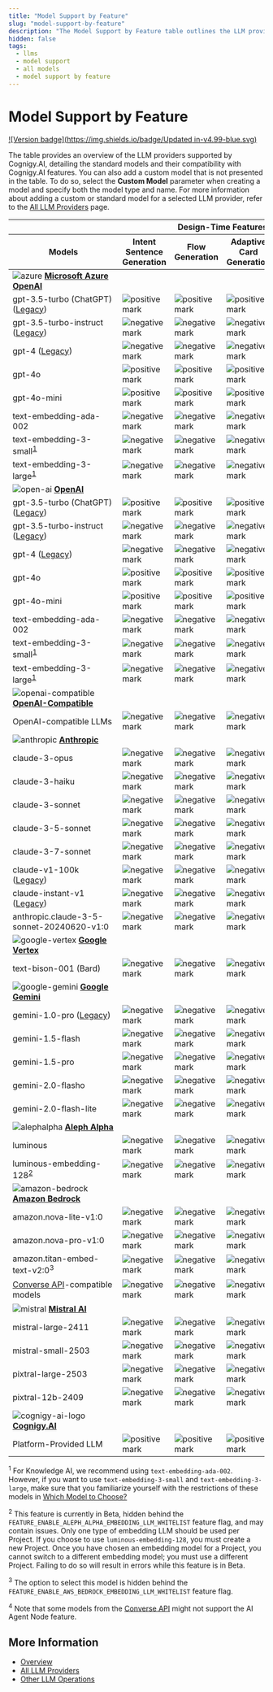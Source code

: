 ```yaml
---
title: "Model Support by Feature"
slug: "model-support-by-feature"
description: "The Model Support by Feature table outlines the LLM providers supported by Cognigy.AI and shows the standard models along with their compatibility with Cognigy.AI features."
hidden: false
tags:
  - llms
  - model support
  - all models
  - model support by feature
---
```


# Model Support by Feature

[![Version badge](https://img.shields.io/badge/Updated in-v4.99-blue.svg)](../../../release-notes/4.99.md)

The table provides an overview of the LLM providers supported by Cognigy.AI, detailing the standard models and their compatibility with Cognigy.AI features.
You can also add a custom model that is not presented in the table.
To do so, select the **Custom Model** parameter when creating a model and specify both the model type and name.
For more information about adding a custom or standard model for a selected LLM provider,
refer to the [All LLM Providers](providers/all-providers.md) page.

<table>
  <col style="width: 220px;">
  <col span="12">
  <thead>
    <tr>
      <th style="width: 200px; min-width: 200px;"></th>
      <th colspan="4">Design-Time Features</th>
      <th colspan="8">Run-Time Features</th>
    </tr>
    <tr>
      <th>Models</th>
      <th>Intent Sentence Generation</th>
      <th>Flow Generation</th>
      <th>Adaptive Card Generation</th>
      <th>Lexicon Generation</th>
      <th>AI Enhanced Outputs</th>
      <th>GPT Conversation Node</th>
      <th>LLM Prompt Node</th>
      <th>Answer Extraction</th>
      <th>Knowledge Search</th>
      <th>Sentiment Analysis</th>
      <th>NLU Embedding Model</th>
      <th>AI Agent Node</th>
    </tr>
  </thead>
  <tr>
    <td><img src="../../../../static/img/_assets/icons/azure.svg" alt="azure" /> <strong><a href="providers/microsoft-azure-openai.md">Microsoft Azure OpenAI</a></strong></td>
    <td></td><td></td><td></td><td></td><td></td><td></td><td></td><td></td><td></td><td></td><td></td><td></td>
  </tr>
  <tr>
    <td>gpt-3.5-turbo (ChatGPT) (<a href="https://platform.openai.com/docs/deprecations">Legacy</a>)</td>
    <td><img src="../../../../static/img/_assets/icons/check-circle.svg" alt="positive mark" /></td>
    <td><img src="../../../../static/img/_assets/icons/check-circle.svg" alt="positive mark" /></td>
    <td><img src="../../../../static/img/_assets/icons/check-circle.svg" alt="positive mark" /></td>
    <td><img src="../../../../static/img/_assets/icons/check-circle.svg" alt="positive mark" /></td>
    <td><img src="../../../../static/img/_assets/icons/check-circle.svg" alt="positive mark" /></td>
    <td><img src="../../../../static/img/_assets/icons/check-circle.svg" alt="positive mark" /></td>
    <td><img src="../../../../static/img/_assets/icons/check-circle.svg" alt="positive mark" /></td>
    <td><img src="../../../../static/img/_assets/icons/check-circle.svg" alt="positive mark" /></td>
    <td><img src="../../../../static/img/_assets/icons/x-mark.svg" alt="negative mark" /></td>
    <td><img src="../../../../static/img/_assets/icons/check-circle.svg" alt="positive mark" /></td>
    <td><img src="../../../../static/img/_assets/icons/x-mark.svg" alt="negative mark" /></td>
    <td><img src="../../../../static/img/_assets/icons/x-mark.svg" alt="negative mark" /></td>
  </tr>
  <tr>
    <td>gpt-3.5-turbo-instruct (<a href="https://platform.openai.com/docs/deprecations">Legacy</a>)</td>
    <td><img src="../../../../static/img/_assets/icons/x-mark.svg" alt="negative mark" /></td>
    <td><img src="../../../../static/img/_assets/icons/x-mark.svg" alt="negative mark" /></td>
    <td><img src="../../../../static/img/_assets/icons/x-mark.svg" alt="negative mark" /></td>
    <td><img src="../../../../static/img/_assets/icons/x-mark.svg" alt="negative mark" /></td>
    <td><img src="../../../../static/img/_assets/icons/x-mark.svg" alt="negative mark" /></td>
    <td><img src="../../../../static/img/_assets/icons/x-mark.svg" alt="negative mark" /></td>
    <td><img src="../../../../static/img/_assets/icons/check-circle.svg" alt="positive mark" /></td>
    <td><img src="../../../../static/img/_assets/icons/check-circle.svg" alt="positive mark" /></td>
    <td><img src="../../../../static/img/_assets/icons/x-mark.svg" alt="negative mark" /></td>
    <td><img src="../../../../static/img/_assets/icons/x-mark.svg" alt="negative mark" /></td>
    <td><img src="../../../../static/img/_assets/icons/x-mark.svg" alt="negative mark" /></td>
    <td><img src="../../../../static/img/_assets/icons/x-mark.svg" alt="negative mark" /></td>
  </tr>
  <tr>
    <td>gpt-4 (<a href="https://platform.openai.com/docs/deprecations">Legacy</a>)</td>
    <td><img src="../../../../static/img/_assets/icons/x-mark.svg" alt="negative mark" /></td>
    <td><img src="../../../../static/img/_assets/icons/x-mark.svg" alt="negative mark" /></td>
    <td><img src="../../../../static/img/_assets/icons/x-mark.svg" alt="negative mark" /></td>
    <td><img src="../../../../static/img/_assets/icons/x-mark.svg" alt="negative mark" /></td>
    <td><img src="../../../../static/img/_assets/icons/x-mark.svg" alt="negative mark" /></td>
    <td><img src="../../../../static/img/_assets/icons/x-mark.svg" alt="negative mark" /></td>
    <td><img src="../../../../static/img/_assets/icons/check-circle.svg" alt="positive mark" /></td>
    <td><img src="../../../../static/img/_assets/icons/check-circle.svg" alt="positive mark" /></td>
    <td><img src="../../../../static/img/_assets/icons/x-mark.svg" alt="negative mark" /></td>
    <td><img src="../../../../static/img/_assets/icons/x-mark.svg" alt="negative mark" /></td>
    <td><img src="../../../../static/img/_assets/icons/x-mark.svg" alt="negative mark" /></td>
    <td><img src="../../../../static/img/_assets/icons/x-mark.svg" alt="negative mark" /></td>
  </tr>
  <tr>
    <td>gpt-4o</td>
    <td><img src="../../../../static/img/_assets/icons/check-circle.svg" alt="positive mark" /></td>
    <td><img src="../../../../static/img/_assets/icons/check-circle.svg" alt="positive mark" /></td>
    <td><img src="../../../../static/img/_assets/icons/check-circle.svg" alt="positive mark" /></td>
    <td><img src="../../../../static/img/_assets/icons/check-circle.svg" alt="positive mark" /></td>
    <td><img src="../../../../static/img/_assets/icons/check-circle.svg" alt="positive mark" /></td>
    <td><img src="../../../../static/img/_assets/icons/check-circle.svg" alt="positive mark" /></td>
    <td><img src="../../../../static/img/_assets/icons/check-circle.svg" alt="positive mark" /></td>
    <td><img src="../../../../static/img/_assets/icons/check-circle.svg" alt="positive mark" /></td>
    <td><img src="../../../../static/img/_assets/icons/x-mark.svg" alt="negative mark" /></td>
    <td><img src="../../../../static/img/_assets/icons/check-circle.svg" alt="positive mark" /></td>
    <td><img src="../../../../static/img/_assets/icons/x-mark.svg" alt="negative mark" /></td>
    <td><img src="../../../../static/img/_assets/icons/check-circle.svg" alt="positive mark" /></td>
  </tr>
  <tr>
    <td>gpt-4o-mini</td>
    <td><img src="../../../../static/img/_assets/icons/check-circle.svg" alt="positive mark" /></td>
    <td><img src="../../../../static/img/_assets/icons/check-circle.svg" alt="positive mark" /></td>
    <td><img src="../../../../static/img/_assets/icons/check-circle.svg" alt="positive mark" /></td>
    <td><img src="../../../../static/img/_assets/icons/check-circle.svg" alt="positive mark" /></td>
    <td><img src="../../../../static/img/_assets/icons/check-circle.svg" alt="positive mark" /></td>
    <td><img src="../../../../static/img/_assets/icons/check-circle.svg" alt="positive mark" /></td>
    <td><img src="../../../../static/img/_assets/icons/check-circle.svg" alt="positive mark" /></td>
    <td><img src="../../../../static/img/_assets/icons/check-circle.svg" alt="positive mark" /></td>
    <td><img src="../../../../static/img/_assets/icons/x-mark.svg" alt="negative mark" /></td>
    <td><img src="../../../../static/img/_assets/icons/check-circle.svg" alt="positive mark" /></td>
    <td><img src="../../../../static/img/_assets/icons/x-mark.svg" alt="negative mark" /></td>
    <td><img src="../../../../static/img/_assets/icons/check-circle.svg" alt="positive mark" /></td>
  </tr>
  <tr>
    <td>text-embedding-ada-002</td>
    <td><img src="../../../../static/img/_assets/icons/x-mark.svg" alt="negative mark" /></td>
    <td><img src="../../../../static/img/_assets/icons/x-mark.svg" alt="negative mark" /></td>
    <td><img src="../../../../static/img/_assets/icons/x-mark.svg" alt="negative mark" /></td>
    <td><img src="../../../../static/img/_assets/icons/x-mark.svg" alt="negative mark" /></td>
    <td><img src="../../../../static/img/_assets/icons/x-mark.svg" alt="negative mark" /></td>
    <td><img src="../../../../static/img/_assets/icons/x-mark.svg" alt="negative mark" /></td>
    <td><img src="../../../../static/img/_assets/icons/x-mark.svg" alt="negative mark" /></td>
    <td><img src="../../../../static/img/_assets/icons/x-mark.svg" alt="negative mark" /></td>
    <td><img src="../../../../static/img/_assets/icons/check-circle.svg" alt="positive mark" /></td>
    <td><img src="../../../../static/img/_assets/icons/x-mark.svg" alt="negative mark" /></td>
    <td><img src="../../../../static/img/_assets/icons/x-mark.svg" alt="negative mark" /></td>
    <td><img src="../../../../static/img/_assets/icons/x-mark.svg" alt="negative mark" /></td>
  </tr>
  <tr>
    <td>text-embedding-3-small<sup><a href="#footnote1">1</a></sup></td>
    <td><img src="../../../../static/img/_assets/icons/x-mark.svg" alt="negative mark" /></td>
    <td><img src="../../../../static/img/_assets/icons/x-mark.svg" alt="negative mark" /></td>
    <td><img src="../../../../static/img/_assets/icons/x-mark.svg" alt="negative mark" /></td>
    <td><img src="../../../../static/img/_assets/icons/x-mark.svg" alt="negative mark" /></td>
    <td><img src="../../../../static/img/_assets/icons/x-mark.svg" alt="negative mark" /></td>
    <td><img src="../../../../static/img/_assets/icons/x-mark.svg" alt="negative mark" /></td>
    <td><img src="../../../../static/img/_assets/icons/x-mark.svg" alt="negative mark" /></td>
    <td><img src="../../../../static/img/_assets/icons/x-mark.svg" alt="negative mark" /></td>
    <td><img src="../../../../static/img/_assets/icons/check-circle.svg" alt="positive mark" /></td>
    <td><img src="../../../../static/img/_assets/icons/x-mark.svg" alt="negative mark" /></td>
    <td><img src="../../../../static/img/_assets/icons/x-mark.svg" alt="negative mark" /></td>
    <td><img src="../../../../static/img/_assets/icons/x-mark.svg" alt="negative mark" /></td>
  </tr>
  <tr>
    <td>text-embedding-3-large<sup><a href="#footnote1">1</a></sup></td>
    <td><img src="../../../../static/img/_assets/icons/x-mark.svg" alt="negative mark" /></td>
    <td><img src="../../../../static/img/_assets/icons/x-mark.svg" alt="negative mark" /></td>
    <td><img src="../../../../static/img/_assets/icons/x-mark.svg" alt="negative mark" /></td>
    <td><img src="../../../../static/img/_assets/icons/x-mark.svg" alt="negative mark" /></td>
    <td><img src="../../../../static/img/_assets/icons/x-mark.svg" alt="negative mark" /></td>
    <td><img src="../../../../static/img/_assets/icons/x-mark.svg" alt="negative mark" /></td>
    <td><img src="../../../../static/img/_assets/icons/x-mark.svg" alt="negative mark" /></td>
    <td><img src="../../../../static/img/_assets/icons/x-mark.svg" alt="negative mark" /></td>
    <td><img src="../../../../static/img/_assets/icons/check-circle.svg" alt="positive mark" /></td>
    <td><img src="../../../../static/img/_assets/icons/x-mark.svg" alt="negative mark" /></td>
    <td><img src="../../../../static/img/_assets/icons/check-circle.svg" alt="positive mark" /></td>
    <td><img src="../../../../static/img/_assets/icons/x-mark.svg" alt="negative mark" /></td>
  </tr>
  <tr>
    <td><img src="../../../../static/img/_assets/icons/open-ai.svg" alt="open-ai" /> <strong><a href="providers/openai.md">OpenAI</a></strong></td>
    <td></td><td></td><td></td><td></td><td></td><td></td><td></td><td></td><td></td><td></td><td></td><td></td>
  </tr>
  <tr>
    <td>gpt-3.5-turbo (ChatGPT) (<a href="https://learn.microsoft.com/en-us/azure/ai-services/openai/concepts/model-retirements#current-models">Legacy</a>)</td>
    <td><img src="../../../../static/img/_assets/icons/check-circle.svg" alt="positive mark" /></td>
    <td><img src="../../../../static/img/_assets/icons/check-circle.svg" alt="positive mark" /></td>
    <td><img src="../../../../static/img/_assets/icons/check-circle.svg" alt="positive mark" /></td>
    <td><img src="../../../../static/img/_assets/icons/check-circle.svg" alt="positive mark" /></td>
    <td><img src="../../../../static/img/_assets/icons/check-circle.svg" alt="positive mark" /></td>
    <td><img src="../../../../static/img/_assets/icons/check-circle.svg" alt="positive mark" /></td>
    <td><img src="../../../../static/img/_assets/icons/check-circle.svg" alt="positive mark" /></td>
    <td><img src="../../../../static/img/_assets/icons/check-circle.svg" alt="positive mark" /></td>
    <td><img src="../../../../static/img/_assets/icons/x-mark.svg" alt="negative mark" /></td>
    <td><img src="../../../../static/img/_assets/icons/check-circle.svg" alt="positive mark" /></td>
    <td><img src="../../../../static/img/_assets/icons/x-mark.svg" alt="negative mark" /></td>
    <td><img src="../../../../static/img/_assets/icons/x-mark.svg" alt="negative mark" /></td>
  </tr>
  <tr>
    <td>gpt-3.5-turbo-instruct (<a href="https://learn.microsoft.com/en-us/azure/ai-services/openai/concepts/model-retirements#current-models">Legacy</a>)</td>
    <td><img src="../../../../static/img/_assets/icons/x-mark.svg" alt="negative mark" /></td>
    <td><img src="../../../../static/img/_assets/icons/x-mark.svg" alt="negative mark" /></td>
    <td><img src="../../../../static/img/_assets/icons/x-mark.svg" alt="negative mark" /></td>
    <td><img src="../../../../static/img/_assets/icons/x-mark.svg" alt="negative mark" /></td>
    <td><img src="../../../../static/img/_assets/icons/x-mark.svg" alt="negative mark" /></td>
    <td><img src="../../../../static/img/_assets/icons/x-mark.svg" alt="negative mark" /></td>
    <td><img src="../../../../static/img/_assets/icons/check-circle.svg" alt="positive mark" /></td>
    <td><img src="../../../../static/img/_assets/icons/check-circle.svg" alt="positive mark" /></td>
    <td><img src="../../../../static/img/_assets/icons/x-mark.svg" alt="negative mark" /></td>
    <td><img src="../../../../static/img/_assets/icons/x-mark.svg" alt="negative mark" /></td>
    <td><img src="../../../../static/img/_assets/icons/x-mark.svg" alt="negative mark" /></td>
    <td><img src="../../../../static/img/_assets/icons/x-mark.svg" alt="negative mark" /></td>
  </tr>
  <tr>
    <td>gpt-4 (<a href="https://learn.microsoft.com/en-us/azure/ai-services/openai/concepts/model-retirements#current-models">Legacy</a>)</td>
    <td><img src="../../../../static/img/_assets/icons/x-mark.svg" alt="negative mark" /></td>
    <td><img src="../../../../static/img/_assets/icons/x-mark.svg" alt="negative mark" /></td>
    <td><img src="../../../../static/img/_assets/icons/x-mark.svg" alt="negative mark" /></td>
    <td><img src="../../../../static/img/_assets/icons/x-mark.svg" alt="negative mark" /></td>
    <td><img src="../../../../static/img/_assets/icons/x-mark.svg" alt="negative mark" /></td>
    <td><img src="../../../../static/img/_assets/icons/x-mark.svg" alt="negative mark" /></td>
    <td><img src="../../../../static/img/_assets/icons/check-circle.svg" alt="positive mark" /></td>
    <td><img src="../../../../static/img/_assets/icons/check-circle.svg" alt="positive mark" /></td>
    <td><img src="../../../../static/img/_assets/icons/x-mark.svg" alt="negative mark" /></td>
    <td><img src="../../../../static/img/_assets/icons/x-mark.svg" alt="negative mark" /></td>
    <td><img src="../../../../static/img/_assets/icons/x-mark.svg" alt="negative mark" /></td>
    <td><img src="../../../../static/img/_assets/icons/x-mark.svg" alt="negative mark" /></td>
  </tr>
  <tr>
    <td>gpt-4o</td>
    <td><img src="../../../../static/img/_assets/icons/check-circle.svg" alt="positive mark" /></td>
    <td><img src="../../../../static/img/_assets/icons/check-circle.svg" alt="positive mark" /></td>
    <td><img src="../../../../static/img/_assets/icons/check-circle.svg" alt="positive mark" /></td>
    <td><img src="../../../../static/img/_assets/icons/check-circle.svg" alt="positive mark" /></td>
    <td><img src="../../../../static/img/_assets/icons/check-circle.svg" alt="positive mark" /></td>
    <td><img src="../../../../static/img/_assets/icons/check-circle.svg" alt="positive mark" /></td>
    <td><img src="../../../../static/img/_assets/icons/check-circle.svg" alt="positive mark" /></td>
    <td><img src="../../../../static/img/_assets/icons/check-circle.svg" alt="positive mark" /></td>
    <td><img src="../../../../static/img/_assets/icons/x-mark.svg" alt="negative mark" /></td>
    <td><img src="../../../../static/img/_assets/icons/check-circle.svg" alt="positive mark" /></td>
    <td><img src="../../../../static/img/_assets/icons/x-mark.svg" alt="negative mark" /></td>
    <td><img src="../../../../static/img/_assets/icons/check-circle.svg" alt="positive mark" /></td>
  </tr>
  <tr>
    <td>gpt-4o-mini</td>
    <td><img src="../../../../static/img/_assets/icons/check-circle.svg" alt="positive mark" /></td>
    <td><img src="../../../../static/img/_assets/icons/check-circle.svg" alt="positive mark" /></td>
    <td><img src="../../../../static/img/_assets/icons/check-circle.svg" alt="positive mark" /></td>
    <td><img src="../../../../static/img/_assets/icons/check-circle.svg" alt="positive mark" /></td>
    <td><img src="../../../../static/img/_assets/icons/check-circle.svg" alt="positive mark" /></td>
    <td><img src="../../../../static/img/_assets/icons/check-circle.svg" alt="positive mark" /></td>
    <td><img src="../../../../static/img/_assets/icons/check-circle.svg" alt="positive mark" /></td>
    <td><img src="../../../../static/img/_assets/icons/check-circle.svg" alt="positive mark" /></td>
    <td><img src="../../../../static/img/_assets/icons/x-mark.svg" alt="negative mark" /></td>
    <td><img src="../../../../static/img/_assets/icons/check-circle.svg" alt="positive mark" /></td>
    <td><img src="../../../../static/img/_assets/icons/x-mark.svg" alt="negative mark" /></td>
    <td><img src="../../../../static/img/_assets/icons/check-circle.svg" alt="positive mark" /></td>
  </tr>
  <tr>
    <td>text-embedding-ada-002</td>
    <td><img src="../../../../static/img/_assets/icons/x-mark.svg" alt="negative mark" /></td>
    <td><img src="../../../../static/img/_assets/icons/x-mark.svg" alt="negative mark" /></td>
    <td><img src="../../../../static/img/_assets/icons/x-mark.svg" alt="negative mark" /></td>
    <td><img src="../../../../static/img/_assets/icons/x-mark.svg" alt="negative mark" /></td>
    <td><img src="../../../../static/img/_assets/icons/x-mark.svg" alt="negative mark" /></td>
    <td><img src="../../../../static/img/_assets/icons/x-mark.svg" alt="negative mark" /></td>
    <td><img src="../../../../static/img/_assets/icons/x-mark.svg" alt="negative mark" /></td>
    <td><img src="../../../../static/img/_assets/icons/x-mark.svg" alt="negative mark" /></td>
    <td><img src="../../../../static/img/_assets/icons/check-circle.svg" alt="positive mark" /></td>
    <td><img src="../../../../static/img/_assets/icons/x-mark.svg" alt="negative mark" /></td>
    <td><img src="../../../../static/img/_assets/icons/x-mark.svg" alt="negative mark" /></td>
    <td><img src="../../../../static/img/_assets/icons/x-mark.svg" alt="negative mark" /></td>
  </tr>
  <tr>
    <td>text-embedding-3-small<sup><a href="#footnote1">1</a></sup></td>
    <td><img src="../../../../static/img/_assets/icons/x-mark.svg" alt="negative mark" /></td>
    <td><img src="../../../../static/img/_assets/icons/x-mark.svg" alt="negative mark" /></td>
    <td><img src="../../../../static/img/_assets/icons/x-mark.svg" alt="negative mark" /></td>
    <td><img src="../../../../static/img/_assets/icons/x-mark.svg" alt="negative mark" /></td>
    <td><img src="../../../../static/img/_assets/icons/x-mark.svg" alt="negative mark" /></td>
    <td><img src="../../../../static/img/_assets/icons/x-mark.svg" alt="negative mark" /></td>
    <td><img src="../../../../static/img/_assets/icons/x-mark.svg" alt="negative mark" /></td>
    <td><img src="../../../../static/img/_assets/icons/x-mark.svg" alt="negative mark" /></td>
    <td><img src="../../../../static/img/_assets/icons/check-circle.svg" alt="positive mark" /></td>
    <td><img src="../../../../static/img/_assets/icons/x-mark.svg" alt="negative mark" /></td>
    <td><img src="../../../../static/img/_assets/icons/x-mark.svg" alt="negative mark" /></td>
    <td><img src="../../../../static/img/_assets/icons/x-mark.svg" alt="negative mark" /></td>
  </tr>
  <tr>
    <td>text-embedding-3-large<sup><a href="#footnote1">1</a></sup></td>
    <td><img src="../../../../static/img/_assets/icons/x-mark.svg" alt="negative mark" /></td>
    <td><img src="../../../../static/img/_assets/icons/x-mark.svg" alt="negative mark" /></td>
    <td><img src="../../../../static/img/_assets/icons/x-mark.svg" alt="negative mark" /></td>
    <td><img src="../../../../static/img/_assets/icons/x-mark.svg" alt="negative mark" /></td>
    <td><img src="../../../../static/img/_assets/icons/x-mark.svg" alt="negative mark" /></td>
    <td><img src="../../../../static/img/_assets/icons/x-mark.svg" alt="negative mark" /></td>
    <td><img src="../../../../static/img/_assets/icons/x-mark.svg" alt="negative mark" /></td>
    <td><img src="../../../../static/img/_assets/icons/x-mark.svg" alt="negative mark" /></td>
    <td><img src="../../../../static/img/_assets/icons/check-circle.svg" alt="positive mark" /></td>
    <td><img src="../../../../static/img/_assets/icons/x-mark.svg" alt="negative mark" /></td>
    <td><img src="../../../../static/img/_assets/icons/check-circle.svg" alt="positive mark" /></td>
    <td><img src="../../../../static/img/_assets/icons/x-mark.svg" alt="negative mark" /></td>
  </tr>
  <tr>
    <td><img src="../../../../static/img/_assets/icons/openai-compatible.svg" alt="openai-compatible" /><strong style="white-space: nowrap;"><a href="providers/openai-compatible.md">OpenAI-Compatible</a></strong></td>
    <td></td><td></td><td></td><td></td><td></td><td></td><td></td><td></td><td></td><td></td><td></td><td></td>
  </tr>
  <tr>
    <td>OpenAI-compatible LLMs</td>
    <td><img src="../../../../static/img/_assets/icons/x-mark.svg" alt="negative mark" /></td>
    <td><img src="../../../../static/img/_assets/icons/x-mark.svg" alt="negative mark" /></td>
    <td><img src="../../../../static/img/_assets/icons/x-mark.svg" alt="negative mark" /></td>
    <td><img src="../../../../static/img/_assets/icons/x-mark.svg" alt="negative mark" /></td>
    <td><img src="../../../../static/img/_assets/icons/x-mark.svg" alt="negative mark" /></td>
    <td><img src="../../../../static/img/_assets/icons/x-mark.svg" alt="negative mark" /></td>
    <td><img src="../../../../static/img/_assets/icons/check-circle.svg" alt="positive mark" /></td>
    <td><img src="../../../../static/img/_assets/icons/check-circle.svg" alt="positive mark" /></td>
    <td><img src="../../../../static/img/_assets/icons/x-mark.svg" alt="negative mark" /></td>
    <td><img src="../../../../static/img/_assets/icons/x-mark.svg" alt="negative mark" /></td>
    <td><img src="../../../../static/img/_assets/icons/x-mark.svg" alt="negative mark" /></td>
    <td><img src="../../../../static/img/_assets/icons/check-circle.svg" alt="positive mark" /></td>
  </tr>
  <tr>
    <td><img src="../../../../static/img/_assets/icons/anthropic.svg" alt="anthropic" /> <strong><a href="providers/anthropic.md">Anthropic</a></strong></td>
    <td></td><td></td><td></td><td></td><td></td><td></td><td></td><td></td><td></td><td></td><td></td><td></td>
  </tr>
  <tr>
    <td>claude-3-opus</td>
    <td><img src="../../../../static/img/_assets/icons/x-mark.svg" alt="negative mark" /></td>
    <td><img src="../../../../static/img/_assets/icons/x-mark.svg" alt="negative mark" /></td>
    <td><img src="../../../../static/img/_assets/icons/x-mark.svg" alt="negative mark" /></td>
    <td><img src="../../../../static/img/_assets/icons/x-mark.svg" alt="negative mark" /></td>
    <td><img src="../../../../static/img/_assets/icons/x-mark.svg" alt="negative mark" /></td>
    <td><img src="../../../../static/img/_assets/icons/x-mark.svg" alt="negative mark" /></td>
    <td><img src="../../../../static/img/_assets/icons/check-circle.svg" alt="positive mark" /></td>
    <td><img src="../../../../static/img/_assets/icons/check-circle.svg" alt="positive mark" /></td>
    <td><img src="../../../../static/img/_assets/icons/x-mark.svg" alt="negative mark" /></td>
    <td><img src="../../../../static/img/_assets/icons/x-mark.svg" alt="negative mark" /></td>
    <td><img src="../../../../static/img/_assets/icons/x-mark.svg" alt="negative mark" /></td>
    <td><img src="../../../../static/img/_assets/icons/check-circle.svg" alt="positive mark" /></td>
  </tr>
  <tr>
    <td>claude-3-haiku</td>
    <td><img src="../../../../static/img/_assets/icons/x-mark.svg" alt="negative mark" /></td>
    <td><img src="../../../../static/img/_assets/icons/x-mark.svg" alt="negative mark" /></td>
    <td><img src="../../../../static/img/_assets/icons/x-mark.svg" alt="negative mark" /></td>
    <td><img src="../../../../static/img/_assets/icons/x-mark.svg" alt="negative mark" /></td>
    <td><img src="../../../../static/img/_assets/icons/x-mark.svg" alt="negative mark" /></td>
    <td><img src="../../../../static/img/_assets/icons/x-mark.svg" alt="negative mark" /></td>
    <td><img src="../../../../static/img/_assets/icons/check-circle.svg" alt="positive mark" /></td>
    <td><img src="../../../../static/img/_assets/icons/check-circle.svg" alt="positive mark" /></td>
    <td><img src="../../../../static/img/_assets/icons/x-mark.svg" alt="negative mark" /></td>
    <td><img src="../../../../static/img/_assets/icons/x-mark.svg" alt="negative mark" /></td>
    <td><img src="../../../../static/img/_assets/icons/x-mark.svg" alt="negative mark" /></td>
    <td><img src="../../../../static/img/_assets/icons/check-circle.svg" alt="positive mark" /></td>
  </tr>
  <tr>
    <td>claude-3-sonnet</td>
    <td><img src="../../../../static/img/_assets/icons/x-mark.svg" alt="negative mark" /></td>
    <td><img src="../../../../static/img/_assets/icons/x-mark.svg" alt="negative mark" /></td>
    <td><img src="../../../../static/img/_assets/icons/x-mark.svg" alt="negative mark" /></td>
    <td><img src="../../../../static/img/_assets/icons/x-mark.svg" alt="negative mark" /></td>
    <td><img src="../../../../static/img/_assets/icons/x-mark.svg" alt="negative mark" /></td>
    <td><img src="../../../../static/img/_assets/icons/x-mark.svg" alt="negative mark" /></td>
    <td><img src="../../../../static/img/_assets/icons/check-circle.svg" alt="positive mark" /></td>
    <td><img src="../../../../static/img/_assets/icons/check-circle.svg" alt="positive mark" /></td>
    <td><img src="../../../../static/img/_assets/icons/x-mark.svg" alt="negative mark" /></td>
    <td><img src="../../../../static/img/_assets/icons/x-mark.svg" alt="negative mark" /></td>
    <td><img src="../../../../static/img/_assets/icons/x-mark.svg" alt="negative mark" /></td>
    <td><img src="../../../../static/img/_assets/icons/check-circle.svg" alt="positive mark" /></td>
  </tr>
  <tr>
    <td>claude-3-5-sonnet</td>
    <td><img src="../../../../static/img/_assets/icons/x-mark.svg" alt="negative mark" /></td>
    <td><img src="../../../../static/img/_assets/icons/x-mark.svg" alt="negative mark" /></td>
    <td><img src="../../../../static/img/_assets/icons/x-mark.svg" alt="negative mark" /></td>
    <td><img src="../../../../static/img/_assets/icons/x-mark.svg" alt="negative mark" /></td>
    <td><img src="../../../../static/img/_assets/icons/x-mark.svg" alt="negative mark" /></td>
    <td><img src="../../../../static/img/_assets/icons/x-mark.svg" alt="negative mark" /></td>
    <td><img src="../../../../static/img/_assets/icons/check-circle.svg" alt="positive mark" /></td>
    <td><img src="../../../../static/img/_assets/icons/check-circle.svg" alt="positive mark" /></td>
    <td><img src="../../../../static/img/_assets/icons/x-mark.svg" alt="negative mark" /></td>
    <td><img src="../../../../static/img/_assets/icons/x-mark.svg" alt="negative mark" /></td>
    <td><img src="../../../../static/img/_assets/icons/x-mark.svg" alt="negative mark" /></td>
    <td><img src="../../../../static/img/_assets/icons/check-circle.svg" alt="positive mark" /></td>
  </tr>
  <tr>
    <td>claude-3-7-sonnet</td>
    <td><img src="../../../../static/img/_assets/icons/x-mark.svg" alt="negative mark" /></td>
    <td><img src="../../../../static/img/_assets/icons/x-mark.svg" alt="negative mark" /></td>
    <td><img src="../../../../static/img/_assets/icons/x-mark.svg" alt="negative mark" /></td>
    <td><img src="../../../../static/img/_assets/icons/x-mark.svg" alt="negative mark" /></td>
    <td><img src="../../../../static/img/_assets/icons/x-mark.svg" alt="negative mark" /></td>
    <td><img src="../../../../static/img/_assets/icons/x-mark.svg" alt="negative mark" /></td>
    <td><img src="../../../../static/img/_assets/icons/check-circle.svg" alt="positive mark" /></td>
    <td><img src="../../../../static/img/_assets/icons/check-circle.svg" alt="positive mark" /></td>
    <td><img src="../../../../static/img/_assets/icons/x-mark.svg" alt="negative mark" /></td>
    <td><img src="../../../../static/img/_assets/icons/x-mark.svg" alt="negative mark" /></td>
    <td><img src="../../../../static/img/_assets/icons/x-mark.svg" alt="negative mark" /></td>
    <td><img src="../../../../static/img/_assets/icons/check-circle.svg" alt="positive mark" /></td>
  </tr>
  <tr>
    <td>claude-v1-100k (<a href="https://docs.anthropic.com/claude/docs/legacy-model-guide#anthropics-legacy-models">Legacy</a>)</td>
    <td><img src="../../../../static/img/_assets/icons/x-mark.svg" alt="negative mark" /></td>
    <td><img src="../../../../static/img/_assets/icons/x-mark.svg" alt="negative mark" /></td>
    <td><img src="../../../../static/img/_assets/icons/x-mark.svg" alt="negative mark" /></td>
    <td><img src="../../../../static/img/_assets/icons/x-mark.svg" alt="negative mark" /></td>
    <td><img src="../../../../static/img/_assets/icons/x-mark.svg" alt="negative mark" /></td>
    <td><img src="../../../../static/img/_assets/icons/x-mark.svg" alt="negative mark" /></td>
    <td><img src="../../../../static/img/_assets/icons/check-circle.svg" alt="positive mark" /></td>
    <td><img src="../../../../static/img/_assets/icons/check-circle.svg" alt="positive mark" /></td>
    <td><img src="../../../../static/img/_assets/icons/x-mark.svg" alt="negative mark" /></td>
    <td><img src="../../../../static/img/_assets/icons/x-mark.svg" alt="negative mark" /></td>
    <td><img src="../../../../static/img/_assets/icons/x-mark.svg" alt="negative mark" /></td>
    <td><img src="../../../../static/img/_assets/icons/x-mark.svg" alt="negative mark" /></td>
  </tr>
  <tr>
    <td>claude-instant-v1 (<a href="https://docs.anthropic.com/claude/docs/legacy-model-guide#anthropics-legacy-models">Legacy</a>)</td>
    <td><img src="../../../../static/img/_assets/icons/x-mark.svg" alt="negative mark" /></td>
    <td><img src="../../../../static/img/_assets/icons/x-mark.svg" alt="negative mark" /></td>
    <td><img src="../../../../static/img/_assets/icons/x-mark.svg" alt="negative mark" /></td>
    <td><img src="../../../../static/img/_assets/icons/x-mark.svg" alt="negative mark" /></td>
    <td><img src="../../../../static/img/_assets/icons/x-mark.svg" alt="negative mark" /></td>
    <td><img src="../../../../static/img/_assets/icons/x-mark.svg" alt="negative mark" /></td>
    <td><img src="../../../../static/img/_assets/icons/check-circle.svg" alt="positive mark" /></td>
    <td><img src="../../../../static/img/_assets/icons/check-circle.svg" alt="positive mark" /></td>
    <td><img src="../../../../static/img/_assets/icons/x-mark.svg" alt="negative mark" /></td>
    <td><img src="../../../../static/img/_assets/icons/x-mark.svg" alt="negative mark" /></td>
    <td><img src="../../../../static/img/_assets/icons/x-mark.svg" alt="negative mark" /></td>
    <td><img src="../../../../static/img/_assets/icons/x-mark.svg" alt="negative mark" /></td>
  </tr>
  <tr>
    <td>anthropic.claude-3-5-sonnet-20240620-v1:0</td>
    <td><img src="../../../../static/img/_assets/icons/x-mark.svg" alt="negative mark" /></td>
    <td><img src="../../../../static/img/_assets/icons/x-mark.svg" alt="negative mark" /></td>
    <td><img src="../../../../static/img/_assets/icons/x-mark.svg" alt="negative mark" /></td>
    <td><img src="../../../../static/img/_assets/icons/x-mark.svg" alt="negative mark" /></td>
    <td><img src="../../../../static/img/_assets/icons/x-mark.svg" alt="negative mark" /></td>
    <td><img src="../../../../static/img/_assets/icons/x-mark.svg" alt="negative mark" /></td>
    <td><img src="../../../../static/img/_assets/icons/check-circle.svg" alt="positive mark" /></td>
    <td><img src="../../../../static/img/_assets/icons/check-circle.svg" alt="positive mark" /></td>
    <td><img src="../../../../static/img/_assets/icons/x-mark.svg" alt="negative mark" /></td>
    <td><img src="../../../../static/img/_assets/icons/x-mark.svg" alt="negative mark" /></td>
    <td><img src="../../../../static/img/_assets/icons/x-mark.svg" alt="negative mark" /></td>
    <td><img src="../../../../static/img/_assets/icons/check-circle.svg" alt="positive mark" /></td>
  </tr>
  <tr>
    <td><img src="../../../../static/img/_assets/icons/google-vertex.svg" alt="google-vertex" /> <strong><a href="providers/google-vertex-ai.md">Google Vertex</a></strong></td>
    <td></td><td></td><td></td><td></td><td></td><td></td><td></td><td></td><td></td><td></td><td></td><td></td>
  </tr>
  <tr>
    <td>text-bison-001 (Bard)</td>
    <td><img src="../../../../static/img/_assets/icons/x-mark.svg" alt="negative mark" /></td>
    <td><img src="../../../../static/img/_assets/icons/x-mark.svg" alt="negative mark" /></td>
    <td><img src="../../../../static/img/_assets/icons/x-mark.svg" alt="negative mark" /></td>
    <td><img src="../../../../static/img/_assets/icons/x-mark.svg" alt="negative mark" /></td>
    <td><img src="../../../../static/img/_assets/icons/x-mark.svg" alt="negative mark" /></td>
    <td><img src="../../../../static/img/_assets/icons/x-mark.svg" alt="negative mark" /></td>
    <td><img src="../../../../static/img/_assets/icons/check-circle.svg" alt="positive mark" /></td>
    <td><img src="../../../../static/img/_assets/icons/check-circle.svg" alt="positive mark" /></td>
    <td><img src="../../../../static/img/_assets/icons/x-mark.svg" alt="negative mark" /></td>
    <td><img src="../../../../static/img/_assets/icons/x-mark.svg" alt="negative mark" /></td>
    <td><img src="../../../../static/img/_assets/icons/x-mark.svg" alt="negative mark" /></td>
    <td><img src="../../../../static/img/_assets/icons/x-mark.svg" alt="negative mark" /></td>
  </tr>
  <tr>
    <td><img src="../../../../static/img/_assets/icons/google-gemini.svg" alt="google-gemini" /> <strong><a href="providers/google-gemini.md">Google Gemini</a></strong></td>
    <td></td><td></td><td></td><td></td><td></td><td></td><td></td><td></td><td></td><td></td><td></td><td></td>
  </tr>
  <tr>
    <td>gemini-1.0-pro (<a href="https://cloud.google.com/vertex-ai/generative-ai/docs/deprecations/gemini-1.0-pro">Legacy</a>)</td>
    <td><img src="../../../../static/img/_assets/icons/x-mark.svg" alt="negative mark" /></td>
    <td><img src="../../../../static/img/_assets/icons/x-mark.svg" alt="negative mark" /></td>
    <td><img src="../../../../static/img/_assets/icons/x-mark.svg" alt="negative mark" /></td>
    <td><img src="../../../../static/img/_assets/icons/x-mark.svg" alt="negative mark" /></td>
    <td><img src="../../../../static/img/_assets/icons/x-mark.svg" alt="negative mark" /></td>
    <td><img src="../../../../static/img/_assets/icons/x-mark.svg" alt="negative mark" /></td>
    <td><img src="../../../../static/img/_assets/icons/check-circle.svg" alt="positive mark" /></td>
    <td><img src="../../../../static/img/_assets/icons/check-circle.svg" alt="positive mark" /></td>
    <td><img src="../../../../static/img/_assets/icons/x-mark.svg" alt="negative mark" /></td>
    <td><img src="../../../../static/img/_assets/icons/x-mark.svg" alt="negative mark" /></td>
    <td><img src="../../../../static/img/_assets/icons/x-mark.svg" alt="negative mark" /></td>
    <td><img src="../../../../static/img/_assets/icons/x-mark.svg" alt="negative mark" /></td>
  </tr>
  <tr>
    <td>gemini-1.5-flash</td>
    <td><img src="../../../../static/img/_assets/icons/x-mark.svg" alt="negative mark" /></td>
    <td><img src="../../../../static/img/_assets/icons/x-mark.svg" alt="negative mark" /></td>
    <td><img src="../../../../static/img/_assets/icons/x-mark.svg" alt="negative mark" /></td>
    <td><img src="../../../../static/img/_assets/icons/x-mark.svg" alt="negative mark" /></td>
    <td><img src="../../../../static/img/_assets/icons/x-mark.svg" alt="negative mark" /></td>
    <td><img src="../../../../static/img/_assets/icons/x-mark.svg" alt="negative mark" /></td>
    <td><img src="../../../../static/img/_assets/icons/check-circle.svg" alt="positive mark" /></td>
    <td><img src="../../../../static/img/_assets/icons/check-circle.svg" alt="positive mark" /></td>
    <td><img src="../../../../static/img/_assets/icons/x-mark.svg" alt="negative mark" /></td>
    <td><img src="../../../../static/img/_assets/icons/x-mark.svg" alt="negative mark" /></td>
    <td><img src="../../../../static/img/_assets/icons/x-mark.svg" alt="negative mark" /></td>
    <td><img src="../../../../static/img/_assets/icons/check-circle.svg" alt="positive mark" /></td>
  </tr>
  <tr>
    <td>gemini-1.5-pro</td>
    <td><img src="../../../../static/img/_assets/icons/x-mark.svg" alt="negative mark" /></td>
    <td><img src="../../../../static/img/_assets/icons/x-mark.svg" alt="negative mark" /></td>
    <td><img src="../../../../static/img/_assets/icons/x-mark.svg" alt="negative mark" /></td>
    <td><img src="../../../../static/img/_assets/icons/x-mark.svg" alt="negative mark" /></td>
    <td><img src="../../../../static/img/_assets/icons/x-mark.svg" alt="negative mark" /></td>
    <td><img src="../../../../static/img/_assets/icons/x-mark.svg" alt="negative mark" /></td>
    <td><img src="../../../../static/img/_assets/icons/check-circle.svg" alt="positive mark" /></td>
    <td><img src="../../../../static/img/_assets/icons/check-circle.svg" alt="positive mark" /></td>
    <td><img src="../../../../static/img/_assets/icons/x-mark.svg" alt="negative mark" /></td>
    <td><img src="../../../../static/img/_assets/icons/x-mark.svg" alt="negative mark" /></td>
    <td><img src="../../../../static/img/_assets/icons/x-mark.svg" alt="negative mark" /></td>
    <td><img src="../../../../static/img/_assets/icons/check-circle.svg" alt="positive mark" /></td>
  </tr>
  <tr>
    <td>gemini-2.0-flasho</td>
    <td><img src="../../../../static/img/_assets/icons/x-mark.svg" alt="negative mark" /></td>
    <td><img src="../../../../static/img/_assets/icons/x-mark.svg" alt="negative mark" /></td>
    <td><img src="../../../../static/img/_assets/icons/x-mark.svg" alt="negative mark" /></td>
    <td><img src="../../../../static/img/_assets/icons/x-mark.svg" alt="negative mark" /></td>
    <td><img src="../../../../static/img/_assets/icons/x-mark.svg" alt="negative mark" /></td>
    <td><img src="../../../../static/img/_assets/icons/x-mark.svg" alt="negative mark" /></td>
    <td><img src="../../../../static/img/_assets/icons/check-circle.svg" alt="positive mark" /></td>
    <td><img src="../../../../static/img/_assets/icons/check-circle.svg" alt="positive mark" /></td>
    <td><img src="../../../../static/img/_assets/icons/x-mark.svg" alt="negative mark" /></td>
    <td><img src="../../../../static/img/_assets/icons/x-mark.svg" alt="negative mark" /></td>
    <td><img src="../../../../static/img/_assets/icons/x-mark.svg" alt="negative mark" /></td>
    <td><img src="../../../../static/img/_assets/icons/check-circle.svg" alt="positive mark" /></td>
  </tr>
  <tr>
    <td>gemini-2.0-flash-lite</td>
    <td><img src="../../../../static/img/_assets/icons/x-mark.svg" alt="negative mark" /></td>
    <td><img src="../../../../static/img/_assets/icons/x-mark.svg" alt="negative mark" /></td>
    <td><img src="../../../../static/img/_assets/icons/x-mark.svg" alt="negative mark" /></td>
    <td><img src="../../../../static/img/_assets/icons/x-mark.svg" alt="negative mark" /></td>
    <td><img src="../../../../static/img/_assets/icons/x-mark.svg" alt="negative mark" /></td>
    <td><img src="../../../../static/img/_assets/icons/x-mark.svg" alt="negative mark" /></td>
    <td><img src="../../../../static/img/_assets/icons/check-circle.svg" alt="positive mark" /></td>
    <td><img src="../../../../static/img/_assets/icons/check-circle.svg" alt="positive mark" /></td>
    <td><img src="../../../../static/img/_assets/icons/x-mark.svg" alt="negative mark" /></td>
    <td><img src="../../../../static/img/_assets/icons/x-mark.svg" alt="negative mark" /></td>
    <td><img src="../../../../static/img/_assets/icons/x-mark.svg" alt="negative mark" /></td>
    <td><img src="../../../../static/img/_assets/icons/check-circle.svg" alt="positive mark" /></td>
  </tr>
  <tr>
    <td><img src="../../../../static/img/_assets/icons/alephalpha.svg" alt="alephalpha" /> <strong><a href="providers/aleph-alpha.md">Aleph Alpha</a></strong></td>
    <td></td><td></td><td></td><td></td><td></td><td></td><td></td><td></td><td></td><td></td><td></td><td></td>
  </tr>
  <tr>
    <td>luminous</td>
    <td><img src="../../../../static/img/_assets/icons/x-mark.svg" alt="negative mark" /></td>
    <td><img src="../../../../static/img/_assets/icons/x-mark.svg" alt="negative mark" /></td>
    <td><img src="../../../../static/img/_assets/icons/x-mark.svg" alt="negative mark" /></td>
    <td><img src="../../../../static/img/_assets/icons/x-mark.svg" alt="negative mark" /></td>
    <td><img src="../../../../static/img/_assets/icons/x-mark.svg" alt="negative mark" /></td>
    <td><img src="../../../../static/img/_assets/icons/x-mark.svg" alt="negative mark" /></td>
    <td><img src="../../../../static/img/_assets/icons/check-circle.svg" alt="positive mark" /></td>
    <td><img src="../../../../static/img/_assets/icons/check-circle.svg" alt="positive mark" /></td>
    <td><img src="../../../../static/img/_assets/icons/x-mark.svg" alt="negative mark" /></td>
    <td><img src="../../../../static/img/_assets/icons/x-mark.svg" alt="negative mark" /></td>
    <td><img src="../../../../static/img/_assets/icons/x-mark.svg" alt="negative mark" /></td>
    <td><img src="../../../../static/img/_assets/icons/x-mark.svg" alt="negative mark" /></td>
  </tr>
  <tr>
    <td>luminous-embedding-128<sup><a href="#footnote2">2</a></sup></td>
    <td><img src="../../../../static/img/_assets/icons/x-mark.svg" alt="negative mark" /></td>
    <td><img src="../../../../static/img/_assets/icons/x-mark.svg" alt="negative mark" /></td>
    <td><img src="../../../../static/img/_assets/icons/x-mark.svg" alt="negative mark" /></td>
    <td><img src="../../../../static/img/_assets/icons/x-mark.svg" alt="negative mark" /></td>
    <td><img src="../../../../static/img/_assets/icons/x-mark.svg" alt="negative mark" /></td>
    <td><img src="../../../../static/img/_assets/icons/x-mark.svg" alt="negative mark" /></td>
    <td><img src="../../../../static/img/_assets/icons/x-mark.svg" alt="negative mark" /></td>
    <td><img src="../../../../static/img/_assets/icons/x-mark.svg" alt="negative mark" /></td>
    <td><img src="../../../../static/img/_assets/icons/check-circle.svg" alt="positive mark" /></td>
    <td><img src="../../../../static/img/_assets/icons/x-mark.svg" alt="negative mark" /></td>
    <td><img src="../../../../static/img/_assets/icons/x-mark.svg" alt="negative mark" /></td>
    <td><img src="../../../../static/img/_assets/icons/x-mark.svg" alt="negative mark" /></td>
  </tr>
  <tr>
    <td><img src="../../../../static/img/_assets/icons/amazon-bedrock.svg" alt="amazon-bedrock" /> <strong><a href="providers/amazon-bedrock.md">Amazon Bedrock</a></strong></td>
    <td></td><td></td><td></td><td></td><td></td><td></td><td></td><td></td><td></td><td></td><td></td><td></td>
  </tr>
  <tr>
    <td>amazon.nova-lite-v1:0</td>
    <td><img src="../../../../static/img/_assets/icons/x-mark.svg" alt="negative mark" /></td>
    <td><img src="../../../../static/img/_assets/icons/x-mark.svg" alt="negative mark" /></td>
    <td><img src="../../../../static/img/_assets/icons/x-mark.svg" alt="negative mark" /></td>
    <td><img src="../../../../static/img/_assets/icons/x-mark.svg" alt="negative mark" /></td>
    <td><img src="../../../../static/img/_assets/icons/x-mark.svg" alt="negative mark" /></td>
    <td><img src="../../../../static/img/_assets/icons/x-mark.svg" alt="negative mark" /></td>
    <td><img src="../../../../static/img/_assets/icons/check-circle.svg" alt="positive mark" /></td>
    <td><img src="../../../../static/img/_assets/icons/check-circle.svg" alt="positive mark" /></td>
    <td><img src="../../../../static/img/_assets/icons/x-mark.svg" alt="negative mark" /></td>
    <td><img src="../../../../static/img/_assets/icons/x-mark.svg" alt="negative mark" /></td>
    <td><img src="../../../../static/img/_assets/icons/x-mark.svg" alt="negative mark" /></td>
    <td><img src="../../../../static/img/_assets/icons/check-circle.svg" alt="positive mark" /></td>
  </tr>
  <tr>
    <td>amazon.nova-pro-v1:0</td>
    <td><img src="../../../../static/img/_assets/icons/x-mark.svg" alt="negative mark" /></td>
    <td><img src="../../../../static/img/_assets/icons/x-mark.svg" alt="negative mark" /></td>
    <td><img src="../../../../static/img/_assets/icons/x-mark.svg" alt="negative mark" /></td>
    <td><img src="../../../../static/img/_assets/icons/x-mark.svg" alt="negative mark" /></td>
    <td><img src="../../../../static/img/_assets/icons/x-mark.svg" alt="negative mark" /></td>
    <td><img src="../../../../static/img/_assets/icons/x-mark.svg" alt="negative mark" /></td>
    <td><img src="../../../../static/img/_assets/icons/check-circle.svg" alt="positive mark" /></td>
    <td><img src="../../../../static/img/_assets/icons/check-circle.svg" alt="positive mark" /></td>
    <td><img src="../../../../static/img/_assets/icons/x-mark.svg" alt="negative mark" /></td>
    <td><img src="../../../../static/img/_assets/icons/x-mark.svg" alt="negative mark" /></td>
    <td><img src="../../../../static/img/_assets/icons/x-mark.svg" alt="negative mark" /></td>
    <td><img src="../../../../static/img/_assets/icons/check-circle.svg" alt="positive mark" /></td>
  </tr>
  <tr>
    <td>amazon.titan-embed-text-v2:0<sup>3</sup></td>
    <td><img src="../../../../static/img/_assets/icons/x-mark.svg" alt="negative mark" /></td>
    <td><img src="../../../../static/img/_assets/icons/x-mark.svg" alt="negative mark" /></td>
    <td><img src="../../../../static/img/_assets/icons/x-mark.svg" alt="negative mark" /></td>
    <td><img src="../../../../static/img/_assets/icons/x-mark.svg" alt="negative mark" /></td>
    <td><img src="../../../../static/img/_assets/icons/x-mark.svg" alt="negative mark" /></td>
    <td><img src="../../../../static/img/_assets/icons/x-mark.svg" alt="negative mark" /></td>
    <td><img src="../../../../static/img/_assets/icons/x-mark.svg" alt="negative mark" /></td>
    <td><img src="../../../../static/img/_assets/icons/x-mark.svg" alt="negative mark" /></td>
    <td><img src="../../../../static/img/_assets/icons/check-circle.svg" alt="positive mark" /></td>
    <td><img src="../../../../static/img/_assets/icons/x-mark.svg" alt="negative mark" /></td>
    <td><img src="../../../../static/img/_assets/icons/x-mark.svg" alt="negative mark" /></td>
    <td><img src="../../../../static/img/_assets/icons/check-circle.svg" alt="positive mark" /></td>
  </tr>
  <tr>
    <td><a href="https://docs.aws.amazon.com/bedrock/latest/userguide/models-features.html">Converse API</a>-compatible models</td>
    <td><img src="../../../../static/img/_assets/icons/x-mark.svg" alt="negative mark" /></td>
    <td><img src="../../../../static/img/_assets/icons/x-mark.svg" alt="negative mark" /></td>
    <td><img src="../../../../static/img/_assets/icons/x-mark.svg" alt="negative mark" /></td>
    <td><img src="../../../../static/img/_assets/icons/x-mark.svg" alt="negative mark" /></td>
    <td><img src="../../../../static/img/_assets/icons/x-mark.svg" alt="negative mark" /></td>
    <td><img src="../../../../static/img/_assets/icons/x-mark.svg" alt="negative mark" /></td>
    <td><img src="../../../../static/img/_assets/icons/check-circle.svg" alt="positive mark" /></td>
    <td><img src="../../../../static/img/_assets/icons/check-circle.svg" alt="positive mark" /></td>
    <td><img src="../../../../static/img/_assets/icons/x-mark.svg" alt="negative mark" /></td>
    <td><img src="../../../../static/img/_assets/icons/x-mark.svg" alt="negative mark" /></td>
    <td><img src="../../../../static/img/_assets/icons/x-mark.svg" alt="negative mark" /></td>
    <td>Partially supported<sup><a href="#footnote4">4</a></sup></td>
  </tr>
    <tr>
    <td><img src="../../../../static/img/_assets/icons/mistral.svg" alt="mistral" /> <strong><a href="providers/mistral.md">Mistral AI</a></strong></td>
    <td></td><td></td><td></td><td></td><td></td><td></td><td></td><td></td><td></td><td></td><td></td><td></td>
  </tr>
    <tr>
    <td>mistral-large-2411</td>
    <td><img src="../../../../static/img/_assets/icons/x-mark.svg" alt="negative mark" /></td>
    <td><img src="../../../../static/img/_assets/icons/x-mark.svg" alt="negative mark" /></td>
    <td><img src="../../../../static/img/_assets/icons/x-mark.svg" alt="negative mark" /></td>
    <td><img src="../../../../static/img/_assets/icons/x-mark.svg" alt="negative mark" /></td>
    <td><img src="../../../../static/img/_assets/icons/x-mark.svg" alt="negative mark" /></td>
    <td><img src="../../../../static/img/_assets/icons/x-mark.svg" alt="negative mark" /></td>
    <td><img src="../../../../static/img/_assets/icons/check-circle.svg" alt="positive mark" /></td>
    <td><img src="../../../../static/img/_assets/icons/check-circle.svg" alt="positive mark" /></td>
    <td><img src="../../../../static/img/_assets/icons/x-mark.svg" alt="negative mark" /></td>
    <td><img src="../../../../static/img/_assets/icons/x-mark.svg" alt="negative mark" /></td>
    <td><img src="../../../../static/img/_assets/icons/x-mark.svg" alt="negative mark" /></td>
    <td><img src="../../../../static/img/_assets/icons/check-circle.svg" alt="positive mark" /></td>
  </tr>
  <tr>
    <td>mistral-small-2503</td>
    <td><img src="../../../../static/img/_assets/icons/x-mark.svg" alt="negative mark" /></td>
    <td><img src="../../../../static/img/_assets/icons/x-mark.svg" alt="negative mark" /></td>
    <td><img src="../../../../static/img/_assets/icons/x-mark.svg" alt="negative mark" /></td>
    <td><img src="../../../../static/img/_assets/icons/x-mark.svg" alt="negative mark" /></td>
    <td><img src="../../../../static/img/_assets/icons/x-mark.svg" alt="negative mark" /></td>
    <td><img src="../../../../static/img/_assets/icons/x-mark.svg" alt="negative mark" /></td>
    <td><img src="../../../../static/img/_assets/icons/check-circle.svg" alt="positive mark" /></td>
    <td><img src="../../../../static/img/_assets/icons/check-circle.svg" alt="positive mark" /></td>
    <td><img src="../../../../static/img/_assets/icons/x-mark.svg" alt="negative mark" /></td>
    <td><img src="../../../../static/img/_assets/icons/x-mark.svg" alt="negative mark" /></td>
    <td><img src="../../../../static/img/_assets/icons/x-mark.svg" alt="negative mark" /></td>
    <td><img src="../../../../static/img/_assets/icons/check-circle.svg" alt="positive mark" /></td>
  </tr>
  <tr>
    <td>pixtral-large-2503</td>
    <td><img src="../../../../static/img/_assets/icons/x-mark.svg" alt="negative mark" /></td>
    <td><img src="../../../../static/img/_assets/icons/x-mark.svg" alt="negative mark" /></td>
    <td><img src="../../../../static/img/_assets/icons/x-mark.svg" alt="negative mark" /></td>
    <td><img src="../../../../static/img/_assets/icons/x-mark.svg" alt="negative mark" /></td>
    <td><img src="../../../../static/img/_assets/icons/x-mark.svg" alt="negative mark" /></td>
    <td><img src="../../../../static/img/_assets/icons/x-mark.svg" alt="negative mark" /></td>
    <td><img src="../../../../static/img/_assets/icons/check-circle.svg" alt="positive mark" /></td>
    <td><img src="../../../../static/img/_assets/icons/check-circle.svg" alt="positive mark" /></td>
    <td><img src="../../../../static/img/_assets/icons/x-mark.svg" alt="negative mark" /></td>
    <td><img src="../../../../static/img/_assets/icons/x-mark.svg" alt="negative mark" /></td>
    <td><img src="../../../../static/img/_assets/icons/x-mark.svg" alt="negative mark" /></td>
    <td><img src="../../../../static/img/_assets/icons/check-circle.svg" alt="positive mark" /></td>
  </tr>
  <tr>
    <td>pixtral-12b-2409</td>
    <td><img src="../../../../static/img/_assets/icons/x-mark.svg" alt="negative mark" /></td>
    <td><img src="../../../../static/img/_assets/icons/x-mark.svg" alt="negative mark" /></td>
    <td><img src="../../../../static/img/_assets/icons/x-mark.svg" alt="negative mark" /></td>
    <td><img src="../../../../static/img/_assets/icons/x-mark.svg" alt="negative mark" /></td>
    <td><img src="../../../../static/img/_assets/icons/x-mark.svg" alt="negative mark" /></td>
    <td><img src="../../../../static/img/_assets/icons/x-mark.svg" alt="negative mark" /></td>
    <td><img src="../../../../static/img/_assets/icons/check-circle.svg" alt="positive mark" /></td>
    <td><img src="../../../../static/img/_assets/icons/check-circle.svg" alt="positive mark" /></td>
    <td><img src="../../../../static/img/_assets/icons/x-mark.svg" alt="negative mark" /></td>
    <td><img src="../../../../static/img/_assets/icons/x-mark.svg" alt="negative mark" /></td>
    <td><img src="../../../../static/img/_assets/icons/x-mark.svg" alt="negative mark" /></td>
    <td><img src="../../../../static/img/_assets/icons/check-circle.svg" alt="positive mark" /></td>
  </tr>
  <tr>
    <td><img src="../../../../static/img/_assets/icons/ai-logo.svg" alt="cognigy-ai-logo" /> <strong><a href="../../../generative-ai.md#design-time-generative-ai-features">Cognigy.AI</a></strong></td>
    <td></td><td></td><td></td><td></td><td></td><td></td><td></td><td></td><td></td><td></td><td></td><td></td>
  </tr>
  <tr>
    <td>Platform-Provided LLM</td>
    <td><img src="../../../../static/img/_assets/icons/check-circle.svg" alt="positive mark" /></td>
    <td><img src="../../../../static/img/_assets/icons/check-circle.svg" alt="positive mark" /></td>
    <td><img src="../../../../static/img/_assets/icons/check-circle.svg" alt="positive mark" /></td>
    <td><img src="../../../../static/img/_assets/icons/check-circle.svg" alt="positive mark" /></td>
    <td><img src="../../../../static/img/_assets/icons/x-mark.svg" alt="negative mark" /></td>
    <td><img src="../../../../static/img/_assets/icons/x-mark.svg" alt="negative mark" /></td>
    <td><img src="../../../../static/img/_assets/icons/x-mark.svg" alt="negative mark" /></td>
    <td><img src="../../../../static/img/_assets/icons/x-mark.svg" alt="negative mark" /></td>
    <td><img src="../../../../static/img/_assets/icons/x-mark.svg" alt="negative mark" /></td>
    <td><img src="../../../../static/img/_assets/icons/x-mark.svg" alt="negative mark" /></td>
    <td><img src="../../../../static/img/_assets/icons/x-mark.svg" alt="negative mark" /></td>
    <td><img src="../../../../static/img/_assets/icons/x-mark.svg" alt="negative mark" /></td>
  </tr>
  </col>
  </col>
</table>

<sup id="footnote1">1</sup> For Knowledge AI, we recommend using `text-embedding-ada-002`. However, if you want to use `text-embedding-3-small` and `text-embedding-3-large`, make sure that you familiarize yourself with the restrictions of these models in [Which Model to Choose?](../knowledge-ai/overview.md#which-model-to-choose)

<sup id="footnote2">2</sup> This feature is currently in Beta, hidden behind the `FEATURE_ENABLE_ALEPH_ALPHA_EMBEDDING_LLM_WHITELIST` feature flag, and may contain issues. Only one type of embedding LLM should be used per Project. If you choose to use `luminous-embedding-128`, you must create a new Project. Once you have chosen an embedding model for a Project, you cannot switch to a different embedding model; you must use a different Project. Failing to do so will result in errors while this feature is in Beta.

<sup id="footnote3">3</sup> The option to select this model is hidden behind the `FEATURE_ENABLE_AWS_BEDROCK_EMBEDDING_LLM_WHITELIST` feature flag.

<sup id="footnote4">4</sup> Note that some models from the [Converse API](https://docs.aws.amazon.com/bedrock/latest/userguide/models-features.html) might not support the AI Agent Node feature.

## More Information

- [Overview](overview.md)
- [All LLM Providers](providers/all-providers.md)
- [Other LLM Operations](other-operations.md)